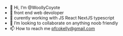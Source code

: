 - 👋 Hi, I’m @WoollyCoyote
- 👀 front end web devoloper
- 🌱 curently working with JS React NextJS typescript
- 💞️ I’m looking to collaborate on anything noob friendly
- 📫 How to reach me pfcokelly@gmail.com


